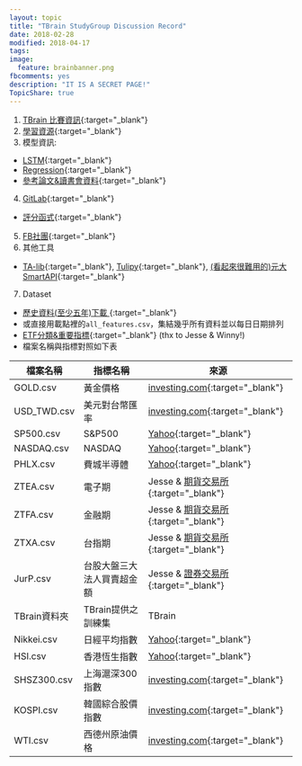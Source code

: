 ```yaml
---
layout: topic
title: "TBrain StudyGroup Discussion Record"
date: 2018-02-28
modified: 2018-04-17
tags:
image:
  feature: brainbanner.png
fbcomments: yes
description: "IT IS A SECRET PAGE!"
TopicShare: true
---
```


1. [TBrain 比賽資訊](./TBrainCompInfo){:target="_blank"}
2. [學習資源](./Materials){:target="_blank"}
3. 模型資訊:
  * [LSTM](./LSTM){:target="_blank"}
  * [Regression](./Reg){:target="_blank"}
  * [參考論文&讀書會資料](https://drive.google.com/drive/folders/1FV9oZKuYcQo2NWabh0yNgXgkFKMttkhI?usp=sharing){:target="_blank"}
4. [GitLab](https://gitlab.com/tbrain-study/){:target="_blank"}
  * [評分函式](https://gitlab.com/tbrain-study/RatingFunctions_WHWang){:target="_blank"}
5. [FB社團](https://www.facebook.com/groups/2088733444739908/){:target="_blank"}
6. 其他工具
  * [TA-lib](https://github.com/mrjbq7/ta-lib){:target="_blank"}, [Tulipy](https://github.com/cirla/tulipy){:target="_blank"}, [(看起來很難用的)元大SmartAPI](http://www.yuantafutures.com.tw/pages/static-pages/service_future/product1_7.aspx?Node=65af4d99-3e51-4d4d-8802-ad5d9178187e&Show=LIST){:target="_blank"}
7. Dataset
  * [歷史資料(至少五年)下載 ](https://drive.google.com/open?id=1uEcnzjMrehnYUqVAjavUhmRUcOw8SDyv){:target="_blank"}
  * 或直接用載點裡的`all_features.csv`，集結幾乎所有資料並以每日日期排列
  * [ETF分類&重要指標](./rec.jpg){:target="_blank"} (thx to Jesse & Winny!)
  * 檔案名稱與指標對照如下表

| 檔案名稱  | 指標名稱 | 來源|
|----------|---------|-----|
| GOLD.csv | 黃金價格 | [investing.com](https://www.investing.com/commodities/gold-historical-data){:target="_blank"}|
| USD_TWD.csv |美元對台幣匯率 | [investing.com](https://www.investing.com/currencies/usd-twd-historical-data){:target="_blank"}|
| SP500.csv | S&P500 | [Yahoo](https://finance.yahoo.com/quote/%5EGSPC/history?p=^GSPC){:target="_blank"}|
| NASDAQ.csv | NASDAQ | [Yahoo](https://finance.yahoo.com/quote/%5EIXIC/history?p=%5EIXIC){:target="_blank"}|
| PHLX.csv | 費城半導體 | [Yahoo](https://finance.yahoo.com/quote/%5ESOX/history?p=%5ESOX){:target="_blank"}|
| ZTEA.csv | 電子期 | Jesse & [期貨交易所](http://www.taifex.com.tw/chinese/3/3_1_1.asp){:target="_blank"} |
| ZTFA.csv | 金融期 | Jesse & [期貨交易所](http://www.taifex.com.tw/chinese/3/3_1_1.asp){:target="_blank"} |
| ZTXA.csv | 台指期 | Jesse & [期貨交易所](http://www.taifex.com.tw/chinese/3/3_1_1.asp){:target="_blank"} |
| JurP.csv | 台股大盤三大法人買賣超金額 | Jesse & [證券交易所](http://www.twse.com.tw/zh/page/trading/fund/BFI82U.html){:target="_blank"}  |
| TBrain資料夾 | TBrain提供之訓練集 | TBrain |
| Nikkei.csv | 日經平均指數 | [Yahoo](https://finance.yahoo.com/quote/%5EN225/history?p=%5EN225){:target="_blank"}|
| HSI.csv | 香港恆生指數 | [Yahoo](https://finance.yahoo.com/quote/%5EHSI/history?p=%5EHSI){:target="_blank"}|
| SHSZ300.csv | 上海滬深300指數 | [investing.com](https://www.investing.com/indices/csi300-historical-data){:target="_blank"}|
| KOSPI.csv | 韓國綜合股價指數 | [investing.com](https://www.investing.com/indices/kospi-historical-data){:target="_blank"}|
| WTI.csv | 西德州原油價格 | [investing.com](https://www.investing.com/commodities/crude-oil-historical-data){:target="_blank"}|
